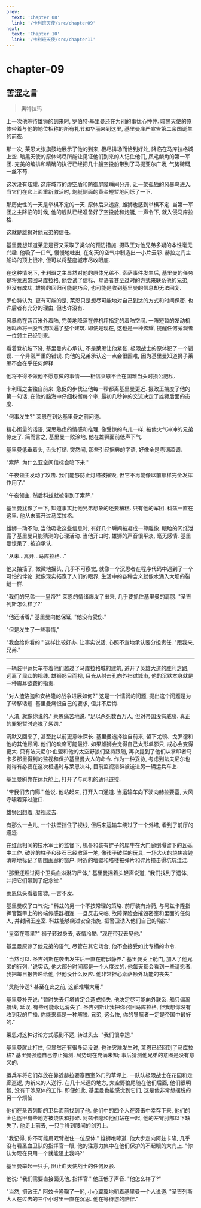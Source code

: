 ```yaml
---
prev:
  text: 'Chapter 08'
  link: '/卡利班天使/src/chapter09'
next:
  text: 'Chapter 10'
  link: '/卡利班天使/src/chapter11'
---
```


# chapter-09

## 苦涩之言

> 奥特拉玛

上一次他等待雄狮的到来时, 罗伯特·基里曼还在为别的事忧心忡忡. 暗黑天使的原体带着与他的地位相称的所有礼节和华丽来到这里, 基里曼庄严宣告第二帝国诞生的前夜.

那一次, 莱恩大张旗鼓地展示了他的到来, 极尽排场而恰到好处, 降临在马库拉格城上空. 暗黑天使的原体竭尽所能让见证他们到来的人记住他们, 凤毛麟角的第一军团. 完美的编排和精确的执行已经把几十艘空投船带到了马提亚尔广场, 气势磅礴, 一丝不苟.

这次没有炫耀. 这座城市的虚空盾和防御屏障瞬间分开, 让一架孤独的风暴鸟进入. 当它们在它上面重新激活时, 炮艇侧面的黄金短暂地闪烁了一下.

那历史性的一天是举棋不定的一天. 原体后来透露, 雄狮也感到举棋不定. 当第一军团之主降临的时候, 他的舰队已经准备好了空投舱和炮艇, 一声令下, 就入侵马库拉格.

这就是雄狮对他兄弟的信任.

基里曼想知道莱恩是否又采取了类似的预防措施. 摄政王对他兄弟多疑的本性毫无兴趣. 他吸了一口气, 慢慢地吐出, 在冬天的空气中制造出一小片云彩. 赫拉之门主船坞的顶上很冷, 但可以将整座城市尽收眼底.

在这种情况下, 卡利班之主显然对他的原体兄弟不. 索萨事件发生后, 基里曼的任务是将莱恩带回马库拉格, 他尝试了信标、星语者甚至过时的方式来联系他的兄弟, 但没有成功. 雄狮的回归可能是巧合, 也可能是收到基里曼的信息却无法回复.

罗伯特认为, 更有可能的是, 莱恩只是想尽可能地对自己到达的方式和时间保密. 也许后者有充分的理由, 但也许没有.

风暴鸟在两百米外着陆, 完美地降落在停机坪指定的着陆空间. 一阵短暂的发动机轰鸣声将一股气流吹遍了整个建筑. 即使是现在, 这也是一种炫耀, 提醒任何旁观者一位领主已经到来.

看着登机坡下降, 基里曼内心承认, 不是莱恩让他紧张. 极限战士的原体犯了一个错误. 一个非常严重的错误. 向他的兄弟承认这一点会很困难, 因为基里曼知道狮子莱恩不会在乎任何解释.

他将不得不做他不愿意做的事情——相信莱恩不会在国难当头时损公肥私.

卡利班之主独自前来. 急促的步伐让他每一秒都离基里曼更近. 摄政王揣度了他的第一句话, 在他的脑海中仔细权衡每个字, 最初几秒钟的交流决定了雄狮后面的态度.

"何事发生?" 莱恩在到达基里曼之前问道.

精心衡量的话语, 深思熟虑的情感和推理, 像受惊的鸟儿一样, 被他火气冲冲的兄弟惊走了. 简而言之, 基里曼一败涂地, 他在雄狮面前低声下气.

基里曼低垂着头, 舌头打结. 突然间, 那些引经据典的字语, 好像全是陈词滥调.

"索萨. 为什么亚空间信标会暗下来."

"午夜领主发动了攻击. 我们能够防止灯塔被摧毁, 但它不再能像以前那样完全发挥作用了."

"午夜领主. 然后科兹就被带到了索萨."

基里曼犹豫了一下, 知道事实比他兄弟想象的还要糟糕. 只有他的军团. 科兹一直在这里. 他从未离开过马库拉格.

雄狮一动不动, 当他吸收这些信息时, 有好几个瞬间被凝成一尊雕像. 眼睑的闪烁泄露了基里曼只能猜测的心理活动. 当他开口时, 雄狮的声音很平淡, 毫无感情. 基里曼惊呆了, 被迫承认.

"从未…离开…马库拉格…"

他又抽搐了, 微微地摇头, 几乎不可察觉, 就像一个沉思者在程序代码中遇到了一个可怕的悖论. 就像现实拓宽了人们的眼界, 生活中的各种含义就像水涌入大坝的裂缝一样.

"我们的兄弟——皇帝?" 莱恩的情绪爆发了出来, 几乎要抓住基里曼的肩膀. "圣吉列斯怎么样了?"

"他还活着," 基里曼向他保证, "他没有受伤."

"但是发生了一些事情,"

"我会给你看的." 这样比较好办. 让事实说话, 心照不宣地承认要分担责任. "跟我来, 兄弟."

--------

一辆装甲运兵车带着他们越过了马库拉格城的建筑, 避开了英雄大道的胜利之路, 远离了民众的视线. 雄狮怒目而视, 目光从射击孔向外扫过城市, 他的沉默本身就是一种震耳欲聋的指责.

"对人渣洛迦和安格隆的战争进展如何?" 这是一个懦弱的问题, 提出这个问题是为了转移话题. 基里曼痛恨自己的要求, 但并不后悔.

"人渣, 就像你说的." 莱恩痛苦地说. "足以杀死数百万人, 但对帝国没有威胁. 真正的罪犯暂时逃脱了惩罚."

沉默又回来了, 甚至比以前更意味深长. 基里曼选择独自前来, 留下尤顿、戈罗德和他的其他顾问. 他们的缺席可能最好. 如果雄狮会觉得自己太形单影只, 戒心会变得更大. 只有法夫尼尔·血盟和他的太空野狼们坚持跟随, 再次提到了他们从掌印者马卡多那里得到的监视和保护基里曼大人的命令. 作为一种妥协, 考虑到法夫尼尔也觉得有必要在这次相遇时与莱恩决斗, 目前监视猎群被送进另一辆运兵车上.

基里曼斜靠在运兵舱上, 打开了与司机的通讯链接.

"带我们去门廊." 他说. 他站起来, 打开入口通道. 当运输车向下驶向赫拉要塞, 大风呼啸着穿过舱口.

雄狮回想着, 凝视过去.

有那么一会儿, 一个扶壁挡住了视线, 但后来运输车绕过了一个外塔, 看到了前厅的遗迹.

在红蓝相间的技术军士的监督下, 机仆和装有铲子的犀牛在大门廊倒塌留下的瓦砾中工作. 破碎的柱子和砖石已经散落一地, 像孩子破烂的玩具. 一场大火的烧焦痕迹清晰地标记了周围画廊的窗户. 附近的墙壁和塔楼被弹片和碎片撞击得坑坑洼洼.

"那里还埋过两个卫兵血淋淋的尸体," 基里曼摇着头轻声说道, "我们找到了遗体, 并把它们带到了纪念堂."

莱恩低头看着废墟, 一言不发.

基里曼叹了口气说; "科兹的另一个不按常理的策略. 前厅装有炸药, 与阿兹卡隆指挥官盔甲上的终端传感器相连. 一旦反击来临, 故障保险会摧毁密室和里面的任何人, 并封闭王座室. 科兹能够绕过安全措施, 把警卫诱入他们自己的陷阱."

"皇帝在哪里?" 狮子转过身去, 表情冷酷. "现在带我去见他."

基里曼原谅了他兄弟的语气, 尽管在其它场合, 他不会接受如此专横的命令.

"当然可以. 圣吉列斯在袭击发生后一直在府邸静养." 基里曼关上舱门, 加入了他兄弟的行列. "说实话, 他大部分时间都是一个人度过的. 他每天都会看到一些请愿者. 我把每日报告递给他, 但他没什么反应. 他非常担心索萨额外功能的丧失."

"灵能传送? 甚至在此之前, 这都难堪大用."

基里曼补充说: "暂时失去灯塔肯定会造成损失. 他决定尽可能向外联系. 船只偏离航线, 延误, 有些可能永远消失了. 圣吉列斯让我把你召回马库拉格, 但我想你没有收到我的广播. 你能来真是一种解脱. 兄弟, 这么快, 你的导航者一定是帝国中最好的."

莱恩对这种讨论方式感到不适, 转过头去. "我们很幸运."

基里曼就此打住, 但显然还有很多话没说. 也许灾难发生时, 莱恩已经回到了马库拉格? 基里曼强迫自己停止猜测. 局势现在充满未知; 事后猜测他兄弟的意图是没有意义的.

运兵车将它们存放在靠近赫拉要塞西室外门的草坪上. 一队队极限战士在花园和走廊巡逻, 为新来的人送行. 在几十米远的地方, 太空野狼尾随在他们后面, 他们很明智, 没有干涉原体的工作. 即便如此, 基里曼也能感觉到它们, 这是他非常想摆脱的另一个烦恼.

他们在圣吉列斯的卫兵面前找到了他. 他们中的四个人在袭击中幸存下来, 他们的金色盔甲有些地方被烧焦和打碎. 阿兹卡隆和他们站在一起, 他的左臂肘部以下缺失了. 他走上前去, 一只手移到腰间的剑刃上.

"我记得, 你不可能用双臂拦住一位原体." 雄狮咆哮道. 他大步走向阿兹卡隆, 几乎没有看圣血卫队的指挥官一眼, 他的注意力集中在他们保护的不起眼的大门上. "你认为现在只用一个就能阻止我吗?"

基里曼举起一只手, 阻止血天使战士的任何反驳.

他说: "我们需要直接面见他, 指挥官." 他压低了声音. "他怎么样了?"

"当然, 摄政王." 阿兹卡隆鞠了一躬, 小心翼翼地朝着基里曼一个人说道. "圣吉列斯大人在过去的三个小时里一直在沉思. 他在等待您的陪伴."
